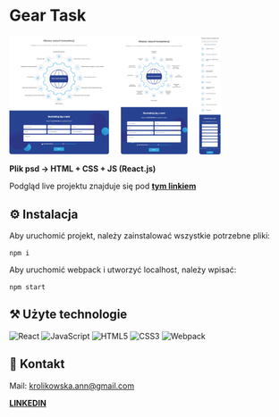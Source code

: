 # Gear Task

<img src='./src/images/readme-img.png' width='75%' height='75%'> 


  **Plik psd -> HTML + CSS + JS (React.js)**

  
  Podgląd live projektu znajduje się pod [**tym linkiem**](https://annakrolikowska.github.io/task-gear/)

## :gear: Instalacja

Aby uruchomić projekt, należy zainstalować wszystkie potrzebne pliki:

    npm i

Aby uruchomić webpack i utworzyć localhost, należy wpisać:

    npm start


 ## :hammer_and_pick: Użyte technologie
 ![React](https://img.shields.io/badge/React-20232A?style=for-the-badge&logo=react&logoColor=61DAFB)
![JavaScript](https://img.shields.io/badge/JavaScript-323330?style=for-the-badge&logo=javascript&logoColor=F7DF1E)
![HTML5](https://img.shields.io/badge/HTML5-E34F26?style=for-the-badge&logo=html5&logoColor=white)
![CSS3](https://img.shields.io/badge/CSS3-1572B6?style=for-the-badge&logo=css3&logoColor=white)
![Webpack](https://img.shields.io/badge/Webpack-8DD6F9?style=for-the-badge&logo=Webpack&logoColor=white)


## :envelope_with_arrow: Kontakt
Mail: krolikowska.ann@gmail.com


 [**LINKEDIN**](https://www.linkedin.com/in/krolikowska-ann/)
